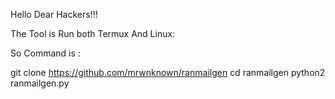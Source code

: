 Hello Dear Hackers!!!

The Tool is Run both Termux And Linux:

So Command is :

git clone https://github.com/mrwnknown/ranmailgen
cd ranmailgen
python2 ranmailgen.py
